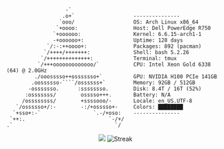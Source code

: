 ```text
                   -`                    
                  .o+`                   ---------------
                 `ooo/                   OS: Arch Linux x86_64
                `+oooo:                  Host: Dell PowerEdge R750
               `+oooooo:                 Kernel: 6.6.15-arch1-1
               -+oooooo+:                Uptime: 128 days
             `/:-:++oooo+:               Packages: 892 (pacman)
            `/++++/+++++++:              Shell: bash 5.2.26
           `/++++++++++++++:             Terminal: tmux
          `/+++ooooooooooooo/`           CPU: Intel Xeon Gold 6338 (64) @ 2.0GHz
         ./ooosssso++osssssso+`          GPU: NVIDIA H100 PCIe 141GB
        .oossssso-````/ossssss+`         Memory: 92GB / 512GB
       -osssssso.      :ssssssso.        Disk: 8.4T / 16T (52%)
      :osssssss/        osssso+++.       Battery: N/A
     /ossssssss/        +ssssooo/-       Locale: en_US.UTF-8
   `/ossssso+/:-        -:/+osssso+-     Colors: ████████ 
  `+sso+:-`                 `.-/+oso:    ---------------
 `++:.                           `-/+/   
.`                                 `/   
```
<div align="center">
  
  ![](http://github-profile-summary-cards.vercel.app/api/cards/profile-details?username=nicky2pc&theme=tokyonight)
  ![Streak](https://github-readme-streak-stats.herokuapp.com/?user=nicky2pc&theme=tokyonight&hide_border=true)

</div>
